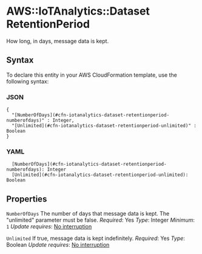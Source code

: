 # AWS::IoTAnalytics::Dataset RetentionPeriod<a name="aws-properties-iotanalytics-dataset-retentionperiod"></a>

How long, in days, message data is kept\.

## Syntax<a name="aws-properties-iotanalytics-dataset-retentionperiod-syntax"></a>

To declare this entity in your AWS CloudFormation template, use the following syntax:

### JSON<a name="aws-properties-iotanalytics-dataset-retentionperiod-syntax.json"></a>

```
{
  "[NumberOfDays](#cfn-iotanalytics-dataset-retentionperiod-numberofdays)" : Integer,
  "[Unlimited](#cfn-iotanalytics-dataset-retentionperiod-unlimited)" : Boolean
}
```

### YAML<a name="aws-properties-iotanalytics-dataset-retentionperiod-syntax.yaml"></a>

```
  [NumberOfDays](#cfn-iotanalytics-dataset-retentionperiod-numberofdays): Integer
  [Unlimited](#cfn-iotanalytics-dataset-retentionperiod-unlimited): Boolean
```

## Properties<a name="aws-properties-iotanalytics-dataset-retentionperiod-properties"></a>

`NumberOfDays`  <a name="cfn-iotanalytics-dataset-retentionperiod-numberofdays"></a>
The number of days that message data is kept\. The "unlimited" parameter must be false\.
*Required*: Yes
*Type*: Integer
*Minimum*: `1`
*Update requires*: [No interruption](https://docs.aws.amazon.com/AWSCloudFormation/latest/UserGuide/using-cfn-updating-stacks-update-behaviors.html#update-no-interrupt)

`Unlimited`  <a name="cfn-iotanalytics-dataset-retentionperiod-unlimited"></a>
If true, message data is kept indefinitely\.
*Required*: Yes
*Type*: Boolean
*Update requires*: [No interruption](https://docs.aws.amazon.com/AWSCloudFormation/latest/UserGuide/using-cfn-updating-stacks-update-behaviors.html#update-no-interrupt)
